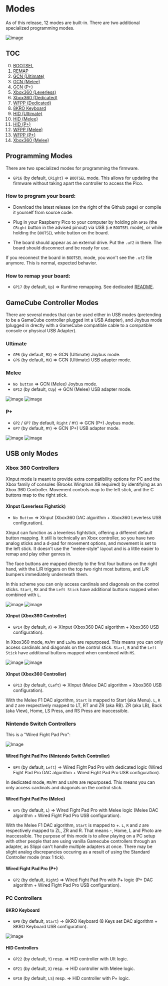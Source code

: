 # Modes

As of this release, 12 modes are built-in. There are two additional specialized programming modes.

![image](../img/modes/modes.png)

## TOC

0. [BOOTSEL](#bootsel)
0. [REMAP](#remapping)
2. [GCN (Ultimate)](#gcn-ultimate)
3. [GCN (Melee)](#gcn-melee)
4. [GCN (P+)](#gcn-plus)
5. [Xbox360 (Leverless)](#xbox360-leverless)
6. [Xbox360 (Dedicated)](#xbox360-dedicated)
7. [WFPP (Dedicated)](#wfpp-dedicated)
8. [8KRO Keyboard](#keyboard)
9. [HID (Ultimate)](#hid-ultimate)
10. [HID (Melee)](#hid-melee)
11. [HID (P+)](#hid-plus)
12. [WFPP (Melee)](#wfpp-melee)
13. [WFPP (P+)](#wfpp-plus)
14. [Xbox360 (Melee)](#xbox360-melee)

## Programming Modes

There are two specialized modes for programming the firmware.

- `GP16` (by default, `CRight`) => `BOOTSEL` mode. This allows for updating the firmware without taking apart the controller to access the Pico.

### How to program your board:

- Download the latest release (on the right of the Github page) or compile it yourself from source code.

- Plug in your Raspberry Pico to your computer by holding pin `GP16` (the `CRight` button in the advised pinout) via USB (i.e `BOOTSEL` mode), or while holding the `BOOTSEL` white button on the board.

- The board should appear as an external drive. Put the `.uf2` in there. The board should disconnect and be ready for use.

If you reconnect the board in `BOOTSEL` mode, you won't see the `.uf2` file anymore. This is normal, expected behavior.

### How to remap your board:

- `GP17` (by default, `Up`) => Runtime remapping. See dedicated [README](MAPPING.md).

## GameCube Controller Modes

There are several modes that can be used either in USB modes (pretending to be a GameCube controller plugged int a USB Adapter), and Joybus mode (plugged in drectly with a GameCube compatible cable to a compatible console or physical USB Adapter).

### Ultimate 

- `GP6` (by default, `MX`) => GCN (Ultimate) Joybus mode.
- `GP6` (by default, `MX`) => GCN (Ultimate) USB adapter mode.

### Melee
- `No button` => GCN (Melee) Joybus mode.
- `GP12` (by default, `CUp`) => GCN (Melee) USB adapter mode.
  
![image](../img/modes/gcn_melee.png)
![image](../img/modes/gcn_melee_mod.png)

### P+
- `GP2` / `GP7` (by default, `Right` / `MY`) => GCN (P+) Joybus mode.
- `GP7` (by default, `MY`) => GCN (P+) USB adapter mode.

![image](../img/modes/gcn_plus.png)
![image](../img/modes/gcn_plus_mod.png)

## USB only Modes

### Xbox 360 Controllers

XInput mode is meant to provide extra compatibility options for PC and the Xbox family of consoles (Brooks Wingman XB required) by identifying as an Xbox 360 Controller. Movement controls map to the left stick, and the C buttons map to the right stick.

#### XInput (Leverless Fighstick)

- `No Button` => XInput (Xbox360 DAC algorithm + Xbox360 Leverless USB configuration).

XInput can function as a leverless fightstick, offering a different default button mapping. It still is technically an Xbox controller, so you have two analog sticks and a d-pad for movement options, and movement is set to the left stick. It doesn't use the "melee-style" layout and is a little easier to remap and play other genres in.

The face buttons are mapped directly to the first four buttons on the right hand, with the L/R triggers on the top two right most buttons, and L/R bumpers immediately underneath them.

In this scheme you can only access cardinals and diagonals on the control sticks. `Start`, `MX` and the `Left Stick` have additional buttons mapped when combined with `L`.

![image](../img/modes/xbox360_leverless.png)
![image](../img/modes/xbox360_leverless_mod.png)

#### XInput (Xbox360 Controller)

- `GP14` (by default, `A`) => XInput (Xbox360 DAC algorithm + Xbox360 USB configuration).

In Xbox360 mode, `MX`/`MY` and `LS`/`MS` are repurposed. This means you can only access cardinals and diagonals on the control stick. `Start`, `B` and the `Left Stick` have additional buttons mapped when combined with `MS`.

![image](../img/modes/xbox360_dedicated.png)
![image](../img/modes/xbox360_dedicated_mod.png)

#### XInput (Xbox360 Controller)

- `GP13` (by default, `CLeft`) => XInput (Melee DAC algorithm + Xbox360 USB configuration).

With the Melee F1 DAC algorithm, `Start` is mapped to Start (aka Menu). `L`, `R` and `Z` are respectively mapped to LT, RT and ZR (aka RB). ZR (aka LB), Back (aka View), Home, LS Press, and RS Press are inaccessible.

### Nintendo Switch Controllers

This is a "Wired Fight Pad Pro":

![Image](../img/wfpp.png)

#### Wired Fight Pad Pro (Nintendo Switch Controller)

- `GP4` (by default, `Left`) => Wired Fight Pad Pro with dedicated logic (Wired Fight Pad Pro DAC algorithm + Wired Fight Pad Pro USB configuration).

In dedicated mode, `MX`/`MY` and `LS`/`MS` are repurposed. This means you can only access cardinals and diagonals on the control stick.

#### Wired Fight Pad Pro (Melee)

- `GP5` (by default, `L`) => Wired Fight Pad Pro with Melee logic (Melee DAC algorithm + Wired Fight Pad Pro USB configuration).

With the Melee F1 DAC algorithm, `Start` is mapped to +. `L`, `R` and `Z` are respectively mapped to ZL, ZR and R. That means -, Home, L and Photo are inaccessible. The purpose of this mode is to allow playing on a PC setup with other people that are using vanilla Gamecube controllers through an adapter, as Slippi can't handle multiple adapters at once. There may be slight analog discrepancies occuring as a result of using the Standard Controller mode (max 1 tick).

#### Wired Fight Pad Pro (P+)

- `GP2` (by default, `Right`) => Wired Fight Pad Pro with P+ logic (P+ DAC algorithm + Wired Fight Pad Pro USB configuration).

### PC Controllers

#### 8KRO Keyboard

- `GP0` (by default, `Start`) => 8KRO Keyboard (8 Keys set DAC algorithm + 8KRO Keyboard USB configuration).

![image](../img/modes/keyboard.png)

#### HID Controllers

- `GP22` (by default, `Y`) resp. => HID controller with Ult logic.

- `GP21` (by default, `X`) resp. => HID controller with Melee logic.

- `GP10` (by default, `LS`) resp. => HID controller with P+ logic.
